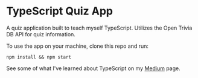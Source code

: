 # TypeScript Quiz App

A quiz application built to teach myself TypeScript. Utilizes the Open Trivia DB API for quiz information.

To use the app on your machine, clone this repo and run:

`npm install && npm start`

See some of what I've learned about TypeScript on my [Medium](https://levelup.gitconnected.com/typescript-javascripts-more-responsible-cousin-58d1f045a7b2) page.
